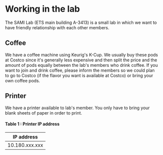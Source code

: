 # Working in the lab

The SAMI Lab (ETS main building A-3413) is a small lab in which we want to have friendly relationship with each other
members. 


## Coffee

We have a coffee machine using Keurig's K-Cup. We usually buy these pods at Costco since it's generally less expensive 
and then split the price and the amount of pods equally between the lab's members who drink coffee. If you want to join 
and drink coffee, please inform the members so we could plan to go to Costco (if the flavor you want is available at 
Costco) or bring your own coffee pods.


## Printer

We have a printer available to lab's member. You only have to bring your blank sheets of paper in order to print. 

#### Table 1 : Printer IP address

| IP address        |
|-------------------|
| 10.180.xxx.xxx    |